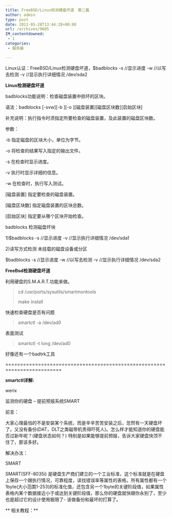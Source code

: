 ```yaml
---
title: FreeBSD/Linux检测硬盘坏道　第二篇
author: admin
type: post
date: 2011-05-28T13:44:28+00:00
url: /archives/9605
IM_contentdowned:
 - 1
categories:
 - 服务器

---
```

Linux认证：FreeBSD/Linux检测硬盘坏道，$badblocks -s //显示进度 -w //以写去检测 -v //显示执行详细情况 /dev/sda2

**Linux检测硬盘坏道**

badblocks功能说明：检查磁盘装置中损坏的区块。

语法：badblocks \[-svw\]\[-b \]\[-o \]\[磁盘装置\]\[磁盘区块数\]\[启始区块\]

补充说明：执行指令时须指定所要检查的磁盘装置，及此装置的磁盘区块数。

参数：

-b 指定磁盘的区块大小，单位为字节。

-o 将检查的结果写入指定的输出文件。

-s 在检查时显示进度。

-v 执行时显示详细的信息。

-w 在检查时，执行写入测试。

[磁盘装置] 指定要检查的磁盘装置。

[磁盘区块数] 指定磁盘装置的区块总数。

[启始区块] 指定要从哪个区块开始检查。

badblocks 检测磁盘坏块

1)$badblocks -s //显示进度 -v //显示执行详细情况 /dev/sda1

2)读写方式检测 未挂载的磁盘设备或分区

$badblocks -s //显示进度 -w //以写去检测 -v //显示执行详细情况 /dev/sda2

**FreeBsd检测硬盘坏道**

利用硬盘的S.M.A.R.T.功能来做。

> cd /usr/ports/sysutils/smartmontools
>
> make install

快速检查硬盘是否有问题

> smartctl -a /dev/ad0

表面测试

> smartctl -t long /dev/ad0

好像还有一个badtrk工具

=========================================================================

**smartctl详解:**

werix

监测你的硬盘 – 提前预报系统SMART

前言：

大家心理最怕的不是安装某个系统，而是辛辛苦苦安装之后，忽然有一天硬盘坏了，又没有备份(DAT，DLT之类磁带机贵得吓死人)。怎么样才能知道你的硬盘能否过新年呢？(硬盘状态如何？) 特别是如果能够提前预报，告诉大家硬盘快顶不住了，那该多好。

解决办法：

SMART

SMART(SFF-8035i) 是硬盘生产商们建立的一个工业标准，这个标准就是在硬盘上保存一个跟执行情况，可靠程度，读找错误率等属性的表格。所有属性都有一个1byte(大小范围1-253)的标准化值，还包含另一个1byte的关键阶段值，如果属性表格内某个数据接近小于或达到关键阶段值，那么你的硬盘就快跟你永别了，至少也是超过它的设计使用极限了- 该做备份和最坏的打算了。

** 相关教程：**